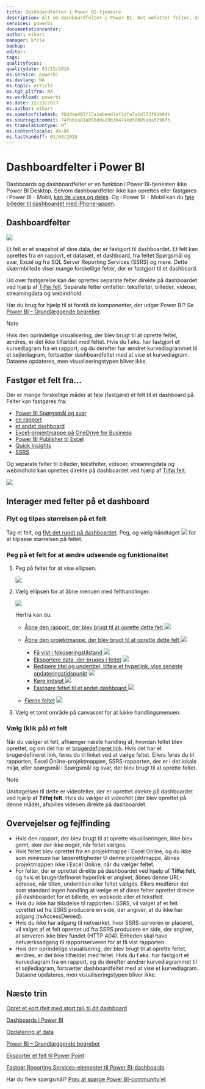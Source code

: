 ```yaml
---
title: Dashboardfelter i Power BI-tjeneste
description: Alt om dashboardfelter i Power BI. Det omfatter felter, der er oprettet fra SQL Server Reporting Services (SSRS).
services: powerbi
documentationcenter: 
author: mihart
manager: kfile
backup: 
editor: 
tags: 
qualityfocus: 
qualitydate: 03/15/2016
ms.service: powerbi
ms.devlang: NA
ms.topic: article
ms.tgt_pltfrm: NA
ms.workload: powerbi
ms.date: 12/23/2017
ms.author: mihart
ms.openlocfilehash: f6ddae485f15a1ebeed2ef1dfa7a1d373f9bb04b
ms.sourcegitcommit: 74fbbca81a056dda19b3647ae058005aba5296f5
ms.translationtype: HT
ms.contentlocale: da-DK
ms.lasthandoff: 01/03/2018
---
```

# <a name="dashboard-tiles-in-power-bi"></a>Dashboardfelter i Power BI
Dashboards og dashboardfelter er en funktion i Power BI-tjenesten ikke Power BI Desktop. Selvom dashboardfelter ikke kan oprettes eller fastgøres i Power BI - Mobil, [kan de vises og deles](mobile-tiles-in-the-mobile-apps.md). Og i Power BI - Mobil kan du [føje billeder til dashboardet med iPhone-appen](mobile-iphone-app-get-started.md).

## <a name="dashboard-tiles"></a>Dashboardfelter
![](media/service-dashboard-tiles/power-bi-dashboard.png)

Et felt er et snapshot af dine data, der er fastgjort til dashboardet. Et felt kan oprettes fra en rapport, et datasæt, et dashboard, fra feltet Spørgsmål og svar, Excel og fra SQL Server Reporting Services (SSRS) og mere.  Dette skærmbillede viser mange forskellige felter, der er fastgjort til et dashboard.

Ud over fastgørelse kan der oprettes separate felter direkte på dashboardet ved hjælp af [Tilføj felt](service-dashboard-add-widget.md). Separate felter omfatter: tekstfelter, billeder, videoer, streamingdata og webindhold.

Har du brug for hjælp til at forstå de komponenter, der udgør Power BI?  Se [Power BI – Grundlæggende begreber](service-basic-concepts.md).

> [!NOTE]
> Hvis den oprindelige visualisering, der blev brugt til at oprette feltet, ændres, er det ikke tilfældet med feltet.  Hvis du f.eks. har fastgjort et kurvediagram fra en rapport, og du derefter har ændret kurvediagrammet til et søjlediagram, fortsætter dashboardfeltet med at vise et kurvediagram. Dataene opdateres, men visualiseringstypen bliver ikke.
> 
> 

## <a name="pin-a-tile-from"></a>Fastgør et felt fra...
Der er mange forskellige måder at føje (fastgøre) et felt til et dashboard på. Felter kan fastgøres fra:

* [Power BI Spørgsmål og svar](service-dashboard-pin-tile-from-q-and-a.md)
* [en rapport](service-dashboard-pin-tile-from-report.md)
* [et andet dashboard](service-pin-tile-to-another-dashboard.md)
* [Excel-projektmappe på OneDrive for Business](service-dashboard-pin-tile-from-excel.md)
* [Power BI Publisher til Excel](publisher-for-excel.md)
* [Quick Insights](service-insights.md)
* [SSRS](https://msdn.microsoft.com/library/mt604784.aspx)

Og separate felter til billeder, tekstfelter, videoer, streamingdata og webindhold kan oprettes direkte på dashboardet ved hjælp af [Tilføj felt](service-dashboard-add-widget.md).

  ![](media/service-dashboard-tiles/add_widgetnew.png)

## <a name="interacting-with-tiles-on-a-dashboard"></a>Interager med felter på et dashboard
### <a name="move-and-resize-a-tile"></a>Flyt og tilpas størrelsen på et felt
Tag et felt, og [flyt det rundt på dashboardet](service-dashboard-edit-tile.md). Peg, og vælg håndtaget ![](media/service-dashboard-tiles/resize-handle.jpg) for at tilpasse størrelsen på feltet.

### <a name="hover-over-a-tile-to-change-the-appearance-and-behavior"></a>Peg på et felt for at ændre udseende og funktionalitet
1. Peg på feltet for at vise ellipsen.
   
    ![](media/service-dashboard-tiles/ellipses_new.png)
2. Vælg ellipsen for at åbne menuen med felthandlinger.
   
    ![](media/service-dashboard-tiles/power-bi-tile-menu.png)
   
    Herfra kan du:
   
   * [Åbne den rapport, der blev brugt til at oprette dette felt ](service-reports.md) ![](media/service-dashboard-tiles/chart-icon.jpg)  
   
   * [Åbne den projektmappe, der blev brugt til at oprette dette felt ](service-reports.md) ![](media/service-dashboard-tiles/power-bi-open-worksheet.png)  
     
     * [Få vist i fokuseringstilstand ](service-focus-mode.md) ![](media/service-dashboard-tiles/fullscreen-icon.jpg)  
     * [Eksportere data, der bruges i feltet](power-bi-visualization-export-data.md) ![](media/service-dashboard-tiles/export-icon.png)
     * [Redigere titel og undertitel, tilføje et hyperlink, vise seneste opdateringstidspunkt](service-dashboard-edit-tile.md) ![](media/service-dashboard-tiles/pencil-icon.jpg)
     * [Køre indsigt ](service-insights.md) ![](media/service-dashboard-tiles/power-bi-insights.png)
     * [Fastgøre feltet til et andet dashboard ](service-pin-tile-to-another-dashboard.md)
       ![](media/service-dashboard-tiles/pin-icon.jpg)
   * [Fjerne feltet](service-dashboard-edit-tile.md)
     ![](media/service-dashboard-tiles/trash-icon.png)
3. Vælg et tomt område på canvasset for at lukke handlingsmenuen.

### <a name="select-click-a-tile"></a>Vælg (klik på) et felt
Når du vælger et felt, afhænger næste handling af, hvordan feltet blev oprettet, og om det har et [brugerdefineret link](service-dashboard-edit-tile.md). Hvis det har et brugerdefineret link, føres du til linket ved at vælge feltet. Ellers føres du til rapporten, Excel Online-projektmappen, SSRS-rapporten, der er i det lokale miljø, eller spørgsmål i Spørgsmål og svar, der blev brugt til at oprette feltet.

> [!NOTE]
> Undtagelsen til dette er videofelter, der er oprettet direkte på dashboardet ved hjælp af **Tilføj felt**. Hvis du vælger et videofelt (der blev oprettet på denne måde), afspilles videoen direkte på dashboardet.   
> 
> 

## <a name="considerations-and-troubleshooting"></a>Overvejelser og fejlfinding
* Hvis den rapport, der blev brugt til at oprette visualiseringen, ikke blev gemt, sker der ikke noget, når feltet vælges.
* Hvis feltet blev oprettet fra en projektmappe i Excel Online, og du ikke som minimum har læserettigheder til denne projektmappe, åbnes projektmappen ikke i Excel Online, når du vælger feltet.
* For felter, der er oprettet direkte på dashboardet ved hjælp af **Tilføj felt**, og hvis et brugerdefineret hyperlink er angivet, åbnes denne URL-adresse, når titlen, undertitlen eller feltet vælges.  Ellers medfører det som standard ingen handling at vælge et af disse felter oprettet direkte på dashboardet for et billede, en webkode eller et tekstfelt.
* Hvis du ikke har tilladelse til rapporten i SSRS, vil valget af et felt oprettet ud fra SSRS producere en side, der angiver, at du ikke har adgang (rsAccessDenied).
* Hvis du ikke har adgang til netværket, hvor SSRS-serveren er placeret, vil valget af et felt oprettet ud fra SSRS producere en side, der angiver, at serveren ikke blev fundet (HTTP 404). Enheden skal have netværksadgang til rapportserveren for at få vist rapporten.
* Hvis den oprindelige visualisering, der blev brugt til at oprette feltet, ændres, er det ikke tilfældet med feltet.  Hvis du f.eks. har fastgjort et kurvediagram fra en rapport, og du derefter ændrer kurvediagrammet til et søjlediagram, fortsætter dashboardfeltet med at vise et kurvediagram. Dataene opdateres, men visualiseringstypen bliver ikke.

## <a name="next-steps"></a>Næste trin
[Opret et kort (felt med stort tal) til dit dashboard](power-bi-visualization-card.md)

[Dashboards i Power BI](service-dashboards.md)  

[Opdatering af data](refresh-data.md)

[Power BI – Grundlæggende begreber](service-basic-concepts.md)

[Eksportér et felt til Power Point](http://blogs.msdn.com/b/powerbidev/archive/2015/09/28/integrating-power-bi-tiles-into-office-documents.aspx)

[Fastgør Reporting Services-elementer til Power BI-dashboards](https://msdn.microsoft.com/library/mt604784.aspx)

Har du flere spørgsmål? [Prøv at spørge Power BI-community'et](http://community.powerbi.com/)

